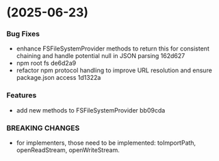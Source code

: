 #  (2025-06-23)


### Bug Fixes

* enhance FSFileSystemProvider methods to return this for consistent chaining and handle potential null in JSON parsing 162d627
* npm root fs de6d2a9
* refactor npm protocol handling to improve URL resolution and ensure package.json access 1d1322a


### Features

* add new methods to FSFileSystemProvider bb09cda


### BREAKING CHANGES

* for implementers, those need to be implemented: toImportPath, openReadStream, openWriteStream.



